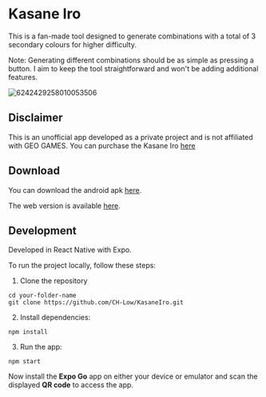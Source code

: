 # Kasane Iro

This is a fan-made tool designed to generate combinations with a total of 3 secondary colours for higher difficulty. 

Note: Generating different combinations should be as simple as pressing a button. I aim to keep the tool straightforward and won't be adding additional features.

![6242429258010053506](https://github.com/user-attachments/assets/d630f322-5ad3-4c5f-9e4c-a11db05e8800)

## Disclaimer

This is an unofficial app developed as a private project and is not affiliated with GEO GAMES.
You can purchase the Kasane Iro [here](https://www.amazon.co.jp/dp/B0F7QP24GL?ref_=pe_63408012_578253412_t_fed_asin_title)

## Download
You can download the android apk [here](https://github.com/CH-Low/KasaneIro/releases/tag/V1.0.0).

The web version is available [here](https://kasane-iro.web.app/).

## Development
Developed in React Native with Expo.

To run the project locally, follow these steps:

1. Clone the repository

```
cd your-folder-name
git clone https://github.com/CH-Low/KasaneIro.git
```

2. Install dependencies:
```
npm install
```

3. Run the app:
```
npm start
```
Now install the **Expo Go** app on either your device or emulator and scan the displayed **QR code** to access the app.
